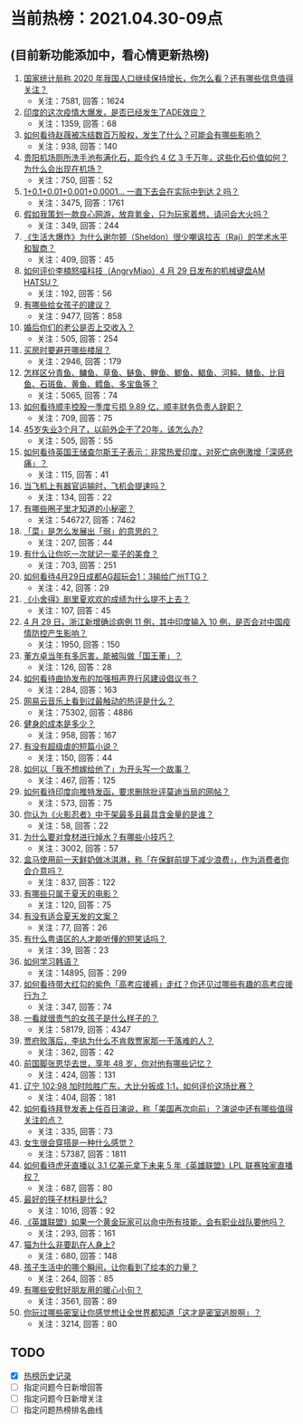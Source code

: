 # 当前热榜：2021.04.30-09点
## (目前新功能添加中，看心情更新热榜)
1. [国家统计局称 2020 年我国人口继续保持增长，你怎么看？还有哪些信息值得关注？](https://www.zhihu.com/question/457140816)
    * 关注：7581, 回答：1624
2. [印度的这次疫情大爆发，是否已经发生了ADE效应？](https://www.zhihu.com/question/456399195)
    * 关注：1359, 回答：68
3. [如何看待赵薇被冻结数百万股权，发生了什么？可能会有哪些影响？](https://www.zhihu.com/question/457141906)
    * 关注：938, 回答：140
4. [贵阳机场厕所洗手池布满化石，距今约 4 亿 3 千万年，这些化石价值如何？为什么会出现在机场？](https://www.zhihu.com/question/456986321)
    * 关注：750, 回答：52
5. [1+0.1+0.01+0.001+0.0001... 一直下去会在实际中到达 2 吗？](https://www.zhihu.com/question/444218811)
    * 关注：3475, 回答：1761
6. [假如我策划一款良心网游，放弃氪金，只为玩家着想，请问会大火吗？](https://www.zhihu.com/question/452046052)
    * 关注：349, 回答：244
7. [《生活大爆炸》为什么谢尔顿（Sheldon）很少嘲讽拉吉（Raj）的学术水平和智商？](https://www.zhihu.com/question/452782047)
    * 关注：409, 回答：45
8. [如何评价李楠怒喵科技（AngryMiao）4 月 29 日发布的机械键盘AM HATSU？](https://www.zhihu.com/question/457163306)
    * 关注：192, 回答：56
9. [有哪些给女孩子的建议？](https://www.zhihu.com/question/315676658)
    * 关注：9477, 回答：858
10. [婚后你们的老公是否上交收入？](https://www.zhihu.com/question/446421532)
    * 关注：505, 回答：254
11. [买房时要避开哪些楼层？](https://www.zhihu.com/question/447920355)
    * 关注：2946, 回答：179
12. [怎样区分青鱼、鳙鱼、草鱼、鲢鱼、鲤鱼、鲫鱼、鲳鱼、河鲀、鳝鱼、比目鱼、石斑鱼、黄鱼、鳕鱼、多宝鱼等？](https://www.zhihu.com/question/46703898)
    * 关注：5065, 回答：74
13. [如何看待顺丰控股一季度亏损 9.89 亿，顺丰财务负责人辞职？](https://www.zhihu.com/question/456088079)
    * 关注：709, 回答：75
14. [45岁失业3个月了，以前外企干了20年，该怎么办?](https://www.zhihu.com/question/453104891)
    * 关注：505, 回答：55
15. [如何看待英国王储查尔斯王子表示：非常热爱印度，对死亡病例激增「深感悲痛」？](https://www.zhihu.com/question/457133150)
    * 关注：115, 回答：41
16. [当飞机上有器官运输时，飞机会提速吗？](https://www.zhihu.com/question/453406019)
    * 关注：134, 回答：22
17. [有哪些圈子里才知道的小秘密？](https://www.zhihu.com/question/49502870)
    * 关注：546727, 回答：7462
18. [「菜」是怎么发展出「弱」的意思的？](https://www.zhihu.com/question/454980442)
    * 关注：207, 回答：44
19. [有什么让你吃一次就记一辈子的美食？](https://www.zhihu.com/question/442763529)
    * 关注：703, 回答：251
20. [如何看待4月29日成都AG超玩会1：3输给广州TTG？](https://www.zhihu.com/question/457202102)
    * 关注：42, 回答：29
21. [《小舍得》剧里夏欢欢的成绩为什么提不上去？](https://www.zhihu.com/question/455735077)
    * 关注：107, 回答：45
22. [4 月 29 日，浙江新增确诊病例 11 例，其中印度输入 10 例，是否会对中国疫情防控产生影响？](https://www.zhihu.com/question/457100652)
    * 关注：1950, 回答：150
23. [董方卓当年有多厉害，能被叫做「国王董」？](https://www.zhihu.com/question/34886516)
    * 关注：126, 回答：28
24. [如何看待曲协发布的加强相声界行风建设倡议书？](https://www.zhihu.com/question/457138970)
    * 关注：284, 回答：163
25. [网易云音乐上看到过最触动的热评是什么？](https://www.zhihu.com/question/323985794)
    * 关注：75302, 回答：4886
26. [健身的成本是多少？](https://www.zhihu.com/question/58355167)
    * 关注：958, 回答：167
27. [有没有超级虐的短篇小说？](https://www.zhihu.com/question/380410071)
    * 关注：150, 回答：44
28. [如何以「我不想嫁给他了」为开头写一个故事？](https://www.zhihu.com/question/450473110)
    * 关注：467, 回答：125
29. [如何看待印度向推特发函，要求删除批评莫迪当局的网帖？](https://www.zhihu.com/question/456828756)
    * 关注：573, 回答：75
30. [你认为《火影忍者》中干架最多且最具含金量的是谁？](https://www.zhihu.com/question/456331604)
    * 关注：58, 回答：22
31. [为什么要对食材进行焯水？有哪些小技巧？](https://www.zhihu.com/question/40365482)
    * 关注：3002, 回答：57
32. [盒马使用前一天鲜奶做冰淇淋，称「在保鲜前提下减少浪费」，作为消费者你会介意吗？](https://www.zhihu.com/question/456827779)
    * 关注：837, 回答：122
33. [有哪些只属于夏天的电影？](https://www.zhihu.com/question/453035690)
    * 关注：120, 回答：75
34. [有没有适合夏天发的文案？](https://www.zhihu.com/question/455423467)
    * 关注：77, 回答：26
35. [有什么粤语区的人才能听懂的短笑话吗？](https://www.zhihu.com/question/417960479)
    * 关注：39, 回答：23
36. [如何学习韩语？](https://www.zhihu.com/question/19830338)
    * 关注：14895, 回答：299
37. [如何看待带大红勾的紫色「高考应援裤」走红？你还见过哪些有趣的高考应援行为？](https://www.zhihu.com/question/457036620)
    * 关注：347, 回答：74
38. [一看就很贵气的女孩子是什么样子的？](https://www.zhihu.com/question/322175199)
    * 关注：58179, 回答：4347
39. [贾府败落后，李纨为什么不肯救贾家那一干落难的人？](https://www.zhihu.com/question/413382261)
    * 关注：362, 回答：42
40. [前国脚张恩华去世，享年 48 岁，你对他有哪些记忆？](https://www.zhihu.com/question/457170964)
    * 关注：424, 回答：131
41. [辽宁 102:98 加时险胜广东，大比分扳成 1:1，如何评价这场比赛？](https://www.zhihu.com/question/457178922)
    * 关注：404, 回答：181
42. [如何看待拜登发表上任百日演说，称「美国再次向前」？演说中还有哪些值得关注的点？](https://www.zhihu.com/question/457103607)
    * 关注：335, 回答：73
43. [女生很会穿搭是一种什么感觉？](https://www.zhihu.com/question/316509144)
    * 关注：57387, 回答：1811
44. [如何看待虎牙直播以 3.1 亿美元拿下未来 5 年《英雄联盟》LPL 联赛独家直播权？](https://www.zhihu.com/question/457004985)
    * 关注：687, 回答：80
45. [最好的筷子材料是什么?](https://www.zhihu.com/question/21549358)
    * 关注：1016, 回答：92
46. [《英雄联盟》如果一个黄金玩家可以命中所有技能，会有职业战队要他吗？](https://www.zhihu.com/question/454200921)
    * 关注：293, 回答：161
47. [猫为什么非要趴在人身上?](https://www.zhihu.com/question/456102586)
    * 关注：680, 回答：148
48. [孩子生活中的哪个瞬间，让你看到了绘本的力量？](https://www.zhihu.com/question/454395334)
    * 关注：264, 回答：85
49. [有哪些安慰好朋友用的暖心小句？](https://www.zhihu.com/question/423693212)
    * 关注：3561, 回答：89
50. [你玩过哪些密室让你感觉想让全世界都知道「这才是密室逃脱啊」？](https://www.zhihu.com/question/319279638)
    * 关注：3214, 回答：80
## TODO
* [x] [热榜历史记录](hot_history/AllHot.md)
* [ ] 指定问题今日新增回答
* [ ] 指定问题今日新增关注
* [ ] 指定问题热榜排名曲线
